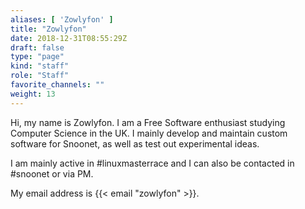 ```yaml
---
aliases: [ 'Zowlyfon' ]
title: "Zowlyfon"
date: 2018-12-31T08:55:29Z
draft: false
type: "page"
kind: "staff"
role: "Staff"
favorite_channels: ""
weight: 13
---
```


Hi, my name is Zowlyfon. I am a Free Software enthusiast studying Computer Science in the UK. I mainly develop and maintain custom software for Snoonet, as well as test out experimental ideas.

I am mainly active in #linuxmasterrace and I can also be contacted in #snoonet or via PM.

My email address is {{< email "zowlyfon" >}}.
